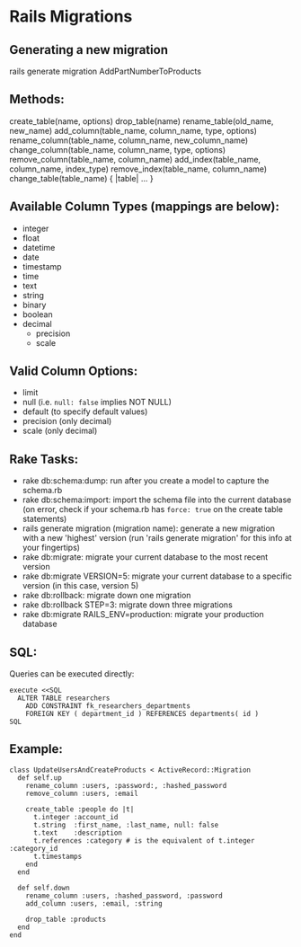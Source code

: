 # Rails Migrations

## Generating a new migration

  rails generate migration AddPartNumberToProducts

## Methods:

  create_table(name, options)
  drop_table(name)
  rename_table(old_name, new_name)
  add_column(table_name, column_name, type, options)
  rename_column(table_name, column_name, new_column_name)
  change_column(table_name, column_name, type, options)
  remove_column(table_name, column_name)
  add_index(table_name, column_name, index_type)
  remove_index(table_name, column_name)
  change_table(table_name) { |table| ... }

## Available Column Types (mappings are below):

* integer
* float
* datetime
* date
* timestamp
* time
* text
* string
* binary
* boolean
* decimal
  - precision
  - scale

## Valid Column Options:

* limit
* null (i.e. `null: false` implies NOT NULL)
* default (to specify default values)
* precision (only decimal)
* scale (only decimal)

## Rake Tasks:

- rake db:schema:dump: run after you create a model to capture the schema.rb
- rake db:schema:import: import the schema file into the current database
  (on error, check if your schema.rb has `force: true` on the create table
  statements)
- rails generate migration (migration name): generate a new migration with
  a new 'highest' version (run 'rails generate migration' for this info at
  your fingertips)
- rake db:migrate: migrate your current database to the most recent version
- rake db:migrate VERSION=5: migrate your current database to a specific
  version (in this case, version 5)
- rake db:rollback: migrate down one migration
- rake db:rollback STEP=3: migrate down three migrations
- rake db:migrate RAILS_ENV=production: migrate your production database

## SQL:

Queries can be executed directly:

    execute <<SQL
      ALTER TABLE researchers
        ADD CONSTRAINT fk_researchers_departments
        FOREIGN KEY ( department_id ) REFERENCES departments( id )
    SQL

## Example:

    class UpdateUsersAndCreateProducts < ActiveRecord::Migration
      def self.up
        rename_column :users, :password:, :hashed_password
        remove_column :users, :email

        create_table :people do |t|
          t.integer :account_id
          t.string  :first_name, :last_name, null: false
          t.text    :description
          t.references :category # is the equivalent of t.integer :category_id
          t.timestamps
        end
      end

      def self.down
        rename_column :users, :hashed_password, :password
        add_column :users, :email, :string

        drop_table :products
      end
    end
